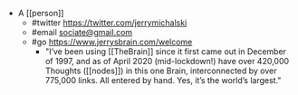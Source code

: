 - A [[person]]
	- #twitter https://twitter.com/jerrymichalski
	- #email sociate@gmail.com
	- #go https://www.jerrysbrain.com/welcome
		- "I’ve been using [[TheBrain]] since it first came out in December of 1997, and as of April 2020 (mid-lockdown!) have over 420,000 Thoughts ([[nodes]]) in this one Brain, interconnected by over 775,000 links. All entered by hand. Yes, it’s the world’s largest."

